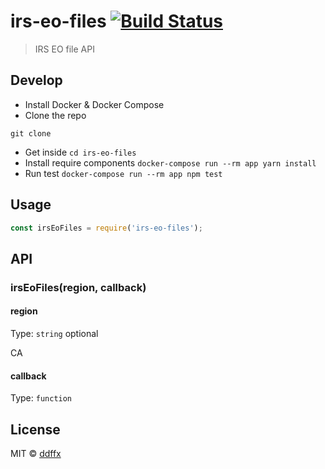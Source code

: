 # irs-eo-files [![Build Status](https://travis-ci.org/ddffx/irs-eo-files.svg?branch=master)](https://travis-ci.org/ddffx/irs-eo-files)

> IRS EO file API

## Develop
  - Install Docker & Docker Compose
  - Clone the repo
  ```
  git clone
  
  ```
  - Get inside `cd irs-eo-files`
  - Install require components `docker-compose run --rm app yarn install`
  - Run test `docker-compose run --rm app npm test`

## Usage

```js
const irsEoFiles = require('irs-eo-files');

```


## API

### irsEoFiles(region, callback)

#### region

Type: `string` optional

CA
#### callback
Type: `function` 



## License

MIT © [ddffx](http://twitter.com/ddffx)
